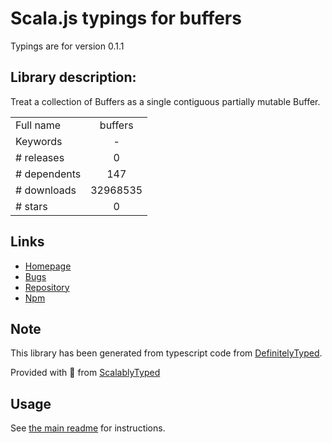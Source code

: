 
# Scala.js typings for buffers

Typings are for version 0.1.1

## Library description:
Treat a collection of Buffers as a single contiguous partially mutable Buffer.

|                    |                 |
| ------------------ | :-------------: |
| Full name          | buffers |
| Keywords           | - |
| # releases         | 0 |
| # dependents       | 147 |
| # downloads        | 32968535 |
| # stars            | 0 |

## Links
- [Homepage](https://github.com/substack/node-buffers#readme)
- [Bugs](https://github.com/substack/node-buffers/issues)
- [Repository](https://github.com/substack/node-buffers)
- [Npm](https://www.npmjs.com/package/buffers)
    


## Note
This library has been generated from typescript code from [DefinitelyTyped](https://definitelytyped.org).

Provided with :purple_heart: from [ScalablyTyped](https://github.com/oyvindberg/ScalablyTyped)

## Usage
See [the main readme](../../readme.md) for instructions.


